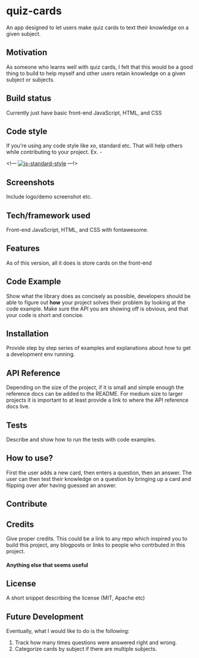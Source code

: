 # quiz-cards
An app designed to let users make quiz cards to text their knowledge on a given subject.

## Motivation
As someone who learns well with quiz cards, I felt that this would be a good thing to build to help myself and other users retain knowledge on a given subject or subjects.

## Build status
Currently just have basic front-end JavaScript, HTML, and CSS

## Code style
If you're using any code style like xo, standard etc. That will help others while contributing to your project. Ex. -

<!— [![js-standard-style](https://img.shields.io/badge/code%20style-standard-brightgreen.svg?style=flat)](https://github.com/feross/standard) —!>
 
## Screenshots
Include logo/demo screenshot etc.

## Tech/framework used
Front-end JavaScript, HTML, and CSS with fontawesome.


## Features
As of this version, all it does is store cards on the front-end

## Code Example
Show what the library does as concisely as possible, developers should be able to figure out **how** your project solves their problem by looking at the code example. Make sure the API you are showing off is obvious, and that your code is short and concise.

## Installation
Provide step by step series of examples and explanations about how to get a development env running.

## API Reference

Depending on the size of the project, if it is small and simple enough the reference docs can be added to the README. For medium size to larger projects it is important to at least provide a link to where the API reference docs live.

## Tests
Describe and show how to run the tests with code examples.

## How to use?
First the user adds a new card, then enters a question, then an answer. The user can then test their knowledge on a question by bringing up a card and flipping over afer having guessed an answer.

## Contribute


## Credits
Give proper credits. This could be a link to any repo which inspired you to build this project, any blogposts or links to people who contrbuted in this project. 

#### Anything else that seems useful

## License
A short snippet describing the license (MIT, Apache etc)

## Future Development
Eventually, what I would like to do is the following:
1. Track how many times questions were answered right and wrong.
2. Categorize cards by subject if there are multiple subjects.


